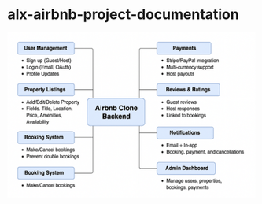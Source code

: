 # alx-airbnb-project-documentation

![Airbnb Backend Diagram](features-and-functionalities\airb.png)












